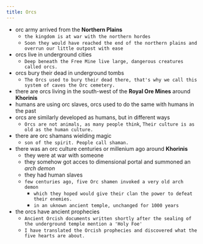 ```yaml
---
title: Orcs
---
```


- orc army arrived from the __Northern Plains__
  - `the kingdom is at war with the northern hordes`
  - `Soon they would have reached the end of the northern plains and overrun our little outpost with ease`
- orcs live in underground cities
  - `Deep beneath the Free Mine live large, dangerous creatures called orcs.`
- orcs bury their dead in underground tombs
  - `The Orcs used to bury their dead there, that's why we call this system of caves the Orc cemetery.`
- there are orcs living in the south-west of the __Royal Ore Mines__ around __Khorinis__
- humans are using orc slaves, orcs used to do the same with humans in the past
- orcs are similarly developed as humans, but in different ways
  - `Orcs are not animals, as many people think`, `Their culture is as old as the human culture.`
- there are orc shamans wielding magic
  - `son of the spirit. People call shaman.`
- there was an orc culture centuries or millenium ago around __Khorinis__
  - they were at war with someone
  - they somehow got acces to dimensional portal and summoned an _arch demon_
  - they had human slaves
  - `few centuries ago, five Orc shamen invoked a very old arch demon`
    - `which they hoped would give their clan the power to defeat their enemies.`
    - `in an uknown ancient temple, unchanged for 1000 years`
- the orcs have ancient prophecies
  - `Ancient Orcish documents written shortly after the sealing of the underground temple mention a 'Holy Foe'`
  - `I have translated the Orcish prophecies and discovered what the five hearts are about.`
  
